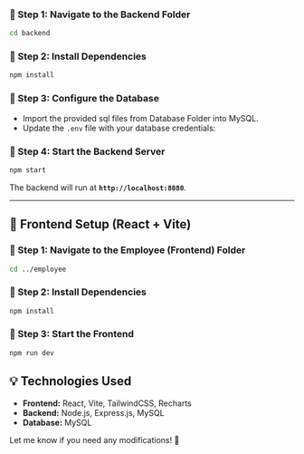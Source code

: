 ### **🔹 Step 1: Navigate to the Backend Folder**
```sh
cd backend
```

### **🔹 Step 2: Install Dependencies**
```sh
npm install
```

### **🔹 Step 3: Configure the Database**
- Import the provided sql files from Database Folder into MySQL.
- Update the `.env` file with your database credentials:

### **🔹 Step 4: Start the Backend Server**
```sh
npm start
```
The backend will run at **`http://localhost:8080`**.

---

## **🎨 Frontend Setup (React + Vite)**

### **🔹 Step 1: Navigate to the Employee (Frontend) Folder**
```sh
cd ../employee
```

### **🔹 Step 2: Install Dependencies**
```sh
npm install
```

### **🔹 Step 3: Start the Frontend**
```sh
npm run dev
```

## **💡 Technologies Used**
- **Frontend:** React, Vite, TailwindCSS, Recharts
- **Backend:** Node.js, Express.js, MySQL
- **Database:** MySQL  


Let me know if you need any modifications! 🚀
